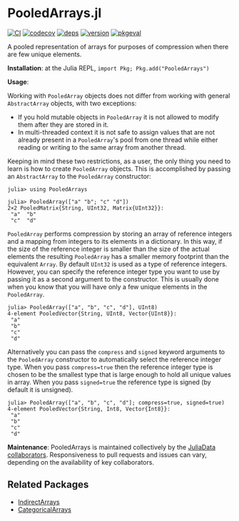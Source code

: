 # PooledArrays.jl

[![CI](https://github.com/JuliaData/PooledArrays.jl/workflows/CI/badge.svg)](https://github.com/JuliaData/PooledArrays.jl/actions?query=workflow%3ACI)
[![codecov](https://codecov.io/gh/JuliaData/PooledArrays.jl/branch/master/graph/badge.svg)](https://codecov.io/gh/JuliaData/PooledArrays.jl)
[![deps](https://juliahub.com/docs/PooledArrays/deps.svg)](https://juliahub.com/ui/Packages/PooledArrays/vi11X?t=2)
[![version](https://juliahub.com/docs/PooledArrays/version.svg)](https://juliahub.com/ui/Packages/PooledArrays/vi11X)
[![pkgeval](https://juliahub.com/docs/PooledArrays/pkgeval.svg)](https://juliahub.com/ui/Packages/PooledArrays/vi11X)


A pooled representation of arrays for purposes of compression when there are few unique elements.

**Installation**: at the Julia REPL, `import Pkg; Pkg.add("PooledArrays")`

**Usage**:

Working with `PooledArray` objects does not differ from working with general
`AbstractArray` objects, with two exceptions:
* If you hold mutable objects in `PooledArray` it is not allowed to modify them
  after they are stored in it.
* In multi-threaded context it is not safe to assign values that are not already
  present in a `PooledArray`'s pool from one thread while either reading or
  writing to the same array from another thread.

Keeping in mind these two restrictions, as a user, the only thing you need to
learn is how to create `PooledArray` objects. This is accomplished by passing
an `AbstractArray` to the `PooledArray` constructor:

```
julia> using PooledArrays

julia> PooledArray(["a" "b"; "c" "d"])
2×2 PooledMatrix{String, UInt32, Matrix{UInt32}}:
 "a"  "b"
 "c"  "d"
 ```

`PooledArray` performs compression by storing an array of reference integers and
a mapping from integers to its elements in a dictionary. In this way, if the
size of the reference integer is smaller than the size of the actual elements
the resulting `PooledArray` has a smaller memory footprint than the equivalent
`Array`. By default `UInt32` is used as a type of reference integers. However,
you can specify the reference integer type you want to use by passing it as a
second argument to the constructor. This is usually done when you know that you
will have only a few unique elements in the `PooledArray`.

```
julia> PooledArray(["a", "b", "c", "d"], UInt8)
4-element PooledVector{String, UInt8, Vector{UInt8}}:
 "a"
 "b"
 "c"
 "d"
 ```

Alternatively you can pass the `compress` and `signed` keyword arguments to the
`PooledArray` constructor to automatically select the reference integer type.
When you pass `compress=true` then the reference integer type is chosen to be
the smallest type that is large enough to hold all unique values in array. When
you pass `signed=true` the reference type is signed (by default it is unsigned).
```
julia> PooledArray(["a", "b", "c", "d"]; compress=true, signed=true)
4-element PooledVector{String, Int8, Vector{Int8}}:
 "a"
 "b"
 "c"
 "d"
```

**Maintenance**: PooledArrays is maintained collectively by the
[JuliaData collaborators](https://github.com/orgs/JuliaData/people).
Responsiveness to pull requests and issues can vary,
depending on the availability of key collaborators.

## Related Packages

- [IndirectArrays](https://github.com/JuliaArrays/IndirectArrays.jl) 
- [CategoricalArrays](https://github.com/JuliaData/CategoricalArrays.jl)

